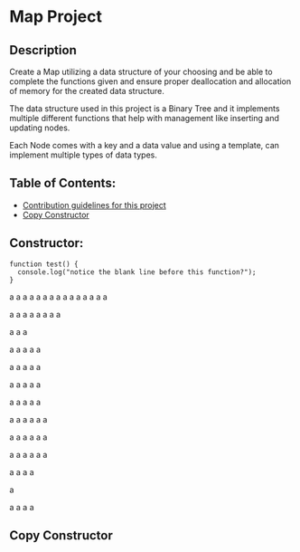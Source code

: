 # Map Project

## Description

Create a Map utilizing a data structure of your choosing and be able to complete the functions given and ensure proper deallocation and allocation of memory for the created data structure.

The data structure used in this project is a Binary Tree and it implements multiple different functions that help with management like inserting and updating nodes.

Each Node comes with a key and a data value and using a template, can implement multiple types of data types. 

## Table of Contents:

- [Contribution guidelines for this project](MapProject/Readme.md#constructor)
- [Copy Constructor](/MapProject/Readme.md#copy-constructor)

## Constructor:

```
function test() {
  console.log("notice the blank line before this function?");
}
```


a
a
a
a
a
a
a
a
a
a
a
a
a
a
a

a
a
a
a
a
a
a
a

a
a
a

a
a
a
a
a

a
a
a
a
a

a
a
a
a
a

a
a
a
a
a

a
a
a
a
a
a

a
a
a
a
a
a

a
a
a
a
a
a

a
a
a
a

a

a
a
a
a























































































































## Copy Constructor

